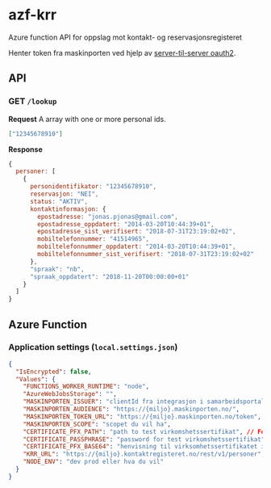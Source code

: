 # azf-krr

Azure function API for oppslag mot kontakt- og reservasjonsregisteret

Henter token fra maskinporten ved hjelp av [server-til-server oauth2](https://docs.digdir.no/oidc_auth_server-to-server-oauth2.html).

## API

### GET ```/lookup```

**Request**
A array with one or more personal ids.

```json
["12345678910"]
```

**Response**

```js
{
  personer: [
    {
      personidentifikator: "12345678910",
      reservasjon: "NEI",
      status: "AKTIV",
      kontaktinformasjon: {
        epostadresse: "jonas.pjonas@gmail.com",
        epostadresse_oppdatert: "2014-03-20T10:44:39+01",
        epostadresse_sist_verifisert: "2018-07-31T23:19:02+02",
        mobiltelefonnummer: "41514965",
        mobiltelefonnummer_oppdatert: "2014-03-20T10:44:39+01",
        mobiltelefonnummer_sist_verifisert: "2018-07-31T23:19:02+02"
      },
      "spraak": "nb",
      "spraak_oppdatert": "2018-11-20T00:00:00+01"
    }
  ]
}
```

## Azure Function

### Application settings (``local.settings.json``)

```json
{
  "IsEncrypted": false,
  "Values": {
    "FUNCTIONS_WORKER_RUNTIME": "node",
    "AzureWebJobsStorage": "",
    "MASKINPORTEN_ISSUER": "clientId fra integrasjon i samarbeidsportalen",
    "MASKINPORTEN_AUDIENCE": "https://{miljo}.maskinporten.no/",
    "MASKINPORTEN_TOKEN_URL": "https://{miljo}.maskinporten.no/token",
    "MASKINPORTEN_SCOPE": "scopet du vil ha",
    "CERTIFICATE_PFX_PATH": "path to test virkomshetssertifikat", // For lokal utvikling
    "CERTIFICATE_PASSPHRASE": "password for test virkomshetssertifikat",  // For lokal utvikling
    "CERTIFICATE_PFX_BASE64": "henvisning til virksomhetssertifikatet i keyvault", // For produksjon og test - husk å gi azure function managed identity tilgang til secrets i keyvaulten
    "KRR_URL": "https://{miljo}.kontaktregisteret.no/rest/v1/personer",
    "NODE_ENV": "dev prod eller hva du vil"
  }
}
```
